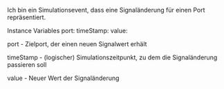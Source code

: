 Ich bin ein Simulationsevent, dass eine Signaländerung für einen Port repräsentiert.

Instance Variables
	port:		<EpicPort>
	timeStamp:		<Number>
	value:		<Boolean>

port
	- Zielport, der einen neuen Signalwert erhält

timeStamp
	- (logischer) Simulationszeitpunkt, zu dem die Signaländerung passieren soll

value
	- Neuer Wert der Signaländerung